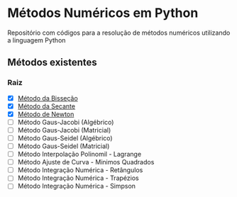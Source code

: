 # Métodos Numéricos em Python

Repositório com códigos para a resolução de métodos numéricos utilizando a linguagem Python

## Métodos existentes

### Raiz
- [x] [Método da Bisseção](https://github.com/BrendowLincoln/metodos_numericos_em_python/tree/main/Metodo_Bissecao)
- [x] [Método da Secante](https://github.com/BrendowLincoln/metodos_numericos_em_python/tree/main/Metodo_Secante)
- [x] [Método de Newton](https://github.com/BrendowLincoln/metodos_numericos_em_python/tree/main/Metodo_Newton)
- [ ] Método Gaus-Jacobi (Algébrico) 
- [ ] Método Gaus-Jacobi (Matricial)
- [ ] Método Gaus-Seidel (Algébrico)
- [ ] Método Gaus-Seidel (Matricial)
- [ ] Método Interpolação Polinomil - Lagrange
- [ ] Método Ajuste de Curva - Minimos Quadrados
- [ ] Método Integração Numérica - Retângulos
- [ ] Método Integração Numérica - Trapézios
- [ ] Método Integração Numérica - Simpson

